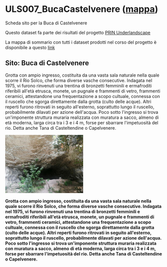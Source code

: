 # ULS007_BucaCastelvenere ([mappa](https://umap.openstreetmap.fr/it/map/uls007_bucacastelvenere_1041668))
Scheda sito per la Buca di Castelvenere

Questo dataset fa parte dei risultati del progetto [PRIN Underlandscape](https://sites.google.com/view/prin-underlandscape/)

La mappa di sommario con tutti i dataset prodotti nel corso del progetto è disponibile a questo [link](https://umap.openstreetmap.fr/it/map/sommario_1044830)

## Sito: Buca di Castelvenere
Grotta con ampio ingresso, costituita da una vasta sala naturale nella quale scorre il Rio Solco, che forma diverse vasche consecutive. Indagata nel 1975, vi furono rinvenuti una trentina di bronzetti femminili e ermafroditi riferibili all'età etrusca, monete, un pugnale e frammenti di vetro, frammenti ceramici, attestandone una frequentazione a scopo cultuale, connessa con il ruscello che sgorga direttamente dalla grotta (culto delle acque). Altri reperti furono ritrovati in seguito all'esterno, soprattutto lungo il ruscello, probabilmente dilavati per azione dell'acqua.  Poco sotto l'ingresso si trova un'imponente struttura muraria realizzata con muratura a sacco, almeno di età moderna, larga circa tra i 3 e i 4 m, forse per sbarrare l'impetuosità del rio.
Detta anche Tana di Casteltendine o Capelvenere.

[<img src=vignettes/SxH5fwBd.jpg width='250'/>](SxH5fwBd.jpg) 

**Grotta con ampio ingresso, costituita da una vasta sala naturale nella quale scorre il Rio Solco, che forma diverse vasche consecutive. Indagata nel 1975, vi furono rinvenuti una trentina di bronzetti femminili e ermafroditi riferibili all'età etrusca, monete, un pugnale e frammenti di vetro, frammenti ceramici, attestandone una frequentazione a scopo cultuale, connessa con il ruscello che sgorga direttamente dalla grotta (culto delle acque). Altri reperti furono ritrovati in seguito all'esterno, soprattutto lungo il ruscello, probabilmente dilavati per azione dell'acqua.  Poco sotto l'ingresso si trova un'imponente struttura muraria realizzata con muratura a sacco, almeno di età moderna, larga circa tra i 3 e i 4 m, forse per sbarrare l'impetuosità del rio.
Detta anche Tana di Casteltendine o Capelvenere.**
